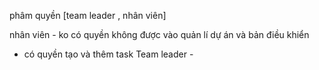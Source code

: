 phâm quyền [team leader , nhân viên]

nhân viên - ko có quyền  không được vào quản lí dự án và bản điều khiển
 - có quyền tạo và thêm task
Team leader -
